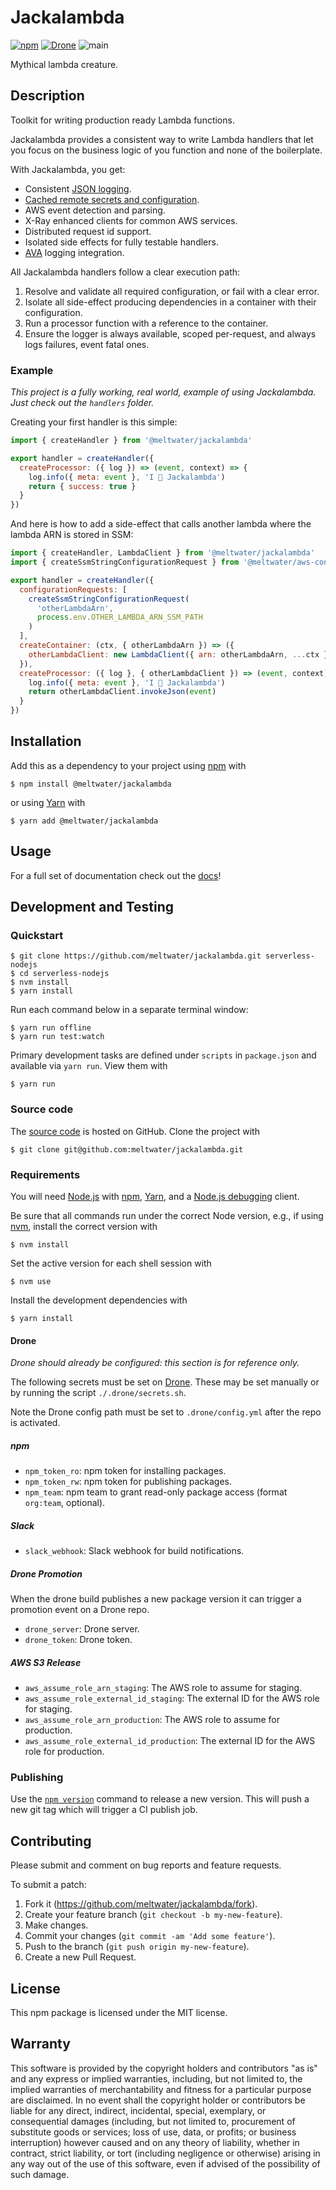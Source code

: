 # Jackalambda

[![npm](https://img.shields.io/npm/v/@meltwater/jackalambda.svg)](https://www.npmjs.com/package/@meltwater/jackalambda)
[![Drone](https://drone.meltwater.io/api/badges/meltwater/jackalambda/status.svg?branch=master)](https://drone.meltwater.io/meltwater/jackalambda)
![main](https://github.com/meltwater/jackalambda/workflows/main/badge.svg)

Mythical lambda creature.

## Description

Toolkit for writing production ready Lambda functions.

Jackalambda provides a consistent way to write Lambda handlers
that let you focus on the business logic of you function and none of the boilerplate.

With Jackalambda, you get:

- Consistent [JSON logging][@meltwater/mlabs-logger].
- [Cached remote secrets and configuration][@meltwater/aws-configuration-fetcher].
- AWS event detection and parsing.
- X-Ray enhanced clients for common AWS services.
- Distributed request id support.
- Isolated side effects for fully testable handlers.
- [AVA] logging integration.

All Jackalambda handlers follow a clear execution path:

1. Resolve and validate all required configuration, or fail with a clear error.
2. Isolate all side-effect producing dependencies in a container with their configuration.
3. Run a processor function with a reference to the container.
4. Ensure the logger is always available, scoped per-request, and always logs failures,
   event fatal ones.

### Example

_This project is a fully working,
real world, example of using Jackalambda.
Just check out the `handlers` folder._

Creating your first handler is this simple:

```js
import { createHandler } from '@meltwater/jackalambda'

export handler = createHandler({
  createProcessor: ({ log }) => (event, context) => {
    log.info({ meta: event }, 'I 💖 Jackalambda')
    return { success: true }
  }
})
```

And here is how to add a side-effect that calls another lambda
where the lambda ARN is stored in SSM:

```js
import { createHandler, LambdaClient } from '@meltwater/jackalambda'
import { createSsmStringConfigurationRequest } from '@meltwater/aws-configuration-fetcher'

export handler = createHandler({
  configurationRequests: [
    createSsmStringConfigurationRequest(
      'otherLambdaArn',
      process.env.OTHER_LAMBDA_ARN_SSM_PATH
    )
  ],
  createContainer: (ctx, { otherLambdaArn }) => ({
    otherLambdaClient: new LambdaClient({ arn: otherLambdaArn, ...ctx })
  }),
  createProcessor: ({ log }, { otherLambdaClient }) => (event, context) => {
    log.info({ meta: event }, 'I 💖 Jackalambda')
    return otherLambdaClient.invokeJson(event)
  }
})
```

[AVA]: https://github.com/avajs/ava
[@meltwater/aws-configuration-fetcher]: https://github.com/meltwater/aws-configuration-fetcher
[@meltwater/mlabs-logger]: https://github.com/meltwater/mlabs-logger

## Installation

Add this as a dependency to your project using [npm] with

```
$ npm install @meltwater/jackalambda
```

or using [Yarn] with

```
$ yarn add @meltwater/jackalambda
```

[npm]: https://www.npmjs.com/
[Yarn]: https://yarnpkg.com/

## Usage

For a full set of documentation check out the [docs]!

[docs]: /docs/README.md

## Development and Testing

### Quickstart

```
$ git clone https://github.com/meltwater/jackalambda.git serverless-nodejs
$ cd serverless-nodejs
$ nvm install
$ yarn install
```

Run each command below in a separate terminal window:

```
$ yarn run offline
$ yarn run test:watch
```

Primary development tasks are defined under `scripts` in `package.json`
and available via `yarn run`.
View them with

```
$ yarn run
```

### Source code

The [source code] is hosted on GitHub.
Clone the project with

```
$ git clone git@github.com:meltwater/jackalambda.git
```

[source code]: https://github.com/meltwater/jackalambda

### Requirements

You will need [Node.js] with [npm], [Yarn], and a [Node.js debugging] client.

Be sure that all commands run under the correct Node version, e.g.,
if using [nvm], install the correct version with

```
$ nvm install
```

Set the active version for each shell session with

```
$ nvm use
```

Install the development dependencies with

```
$ yarn install
```

[Node.js]: https://nodejs.org/
[Node.js debugging]: https://nodejs.org/en/docs/guides/debugging-getting-started/
[npm]: https://www.npmjs.com/
[nvm]: https://github.com/creationix/nvm

#### Drone

_Drone should already be configured: this section is for reference only._

The following secrets must be set on [Drone].
These may be set manually or by running the script `./.drone/secrets.sh`.

Note the Drone config path must be set to `.drone/config.yml`
after the repo is activated.

##### npm

- `npm_token_ro`: npm token for installing packages.
- `npm_token_rw`: npm token for publishing packages.
- `npm_team`: npm team to grant read-only package access
  (format `org:team`, optional).

##### Slack

- `slack_webhook`: Slack webhook for build notifications.

##### Drone Promotion

When the drone build publishes a new package version it can trigger
a promotion event on a Drone repo.

- `drone_server`: Drone server.
- `drone_token`: Drone token.

##### AWS S3 Release

- `aws_assume_role_arn_staging`: The AWS role to assume for staging.
- `aws_assume_role_external_id_staging`: The external ID for the AWS role for staging.
- `aws_assume_role_arn_production`: The AWS role to assume for production.
- `aws_assume_role_external_id_production`: The external ID for the AWS role for production.

[Drone]: https://drone.meltwater.io/

### Publishing

Use the [`npm version`][npm-version] command to release a new version.
This will push a new git tag which will trigger a CI publish job.

[npm-version]: https://docs.npmjs.com/cli/version

## Contributing

Please submit and comment on bug reports and feature requests.

To submit a patch:

1. Fork it (https://github.com/meltwater/jackalambda/fork).
2. Create your feature branch (`git checkout -b my-new-feature`).
3. Make changes.
4. Commit your changes (`git commit -am 'Add some feature'`).
5. Push to the branch (`git push origin my-new-feature`).
6. Create a new Pull Request.

## License

This npm package is licensed under the MIT license.

## Warranty

This software is provided by the copyright holders and contributors "as is" and
any express or implied warranties, including, but not limited to, the implied
warranties of merchantability and fitness for a particular purpose are
disclaimed. In no event shall the copyright holder or contributors be liable for
any direct, indirect, incidental, special, exemplary, or consequential damages
(including, but not limited to, procurement of substitute goods or services;
loss of use, data, or profits; or business interruption) however caused and on
any theory of liability, whether in contract, strict liability, or tort
(including negligence or otherwise) arising in any way out of the use of this
software, even if advised of the possibility of such damage.
